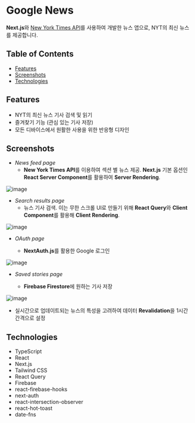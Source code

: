 # Google News

**Next.js**와 [New York Times API](https://developer.nytimes.com)를 사용하여 개발한 뉴스 앱으로, NYT의 최신 뉴스를 제공합니다.

## Table of Contents

- [Features](#features)
- [Screenshots](#screenshots)
- [Technologies](#technologies)

## Features

- NYT의 최신 뉴스 기사 검색 및 읽기
- 즐겨찾기 기능 (관심 있는 기사 저장)
- 모든 디바이스에서 원활한 사용을 위한 반응형 디자인

## Screenshots

- _News feed page_
  - **New York Times API**를 이용하여 섹션 별 뉴스 제공. **Next.js** 기본 옵션인 **React Server Component**를 활용하여 **Server Rendering**.

![image](https://github.com/Valentin1495/Google-News/assets/69514169/e7db1023-efa5-4a8b-bf51-acc8f0fcf281)

- _Search results page_
  - 뉴스 기사 검색. 이는 무한 스크롤 UI로 만들기 위해 **React Query**와 **Client Component**를 활용해 **Client Rendering**.

![image](https://github.com/Valentin1495/Google-News/assets/69514169/6b271d5e-f2d0-4e52-b298-7e348e187b34)

- _OAuth page_

  - **NextAuth.js**를 활용한 Google 로그인

![image](https://github.com/Valentin1495/Google-News/assets/69514169/6d451627-b4a4-483f-85b0-6dbcf2eb2f97)

- _Saved stories page_

  - **Firebase Firestore**에 원하는 기사 저장

![image](https://github.com/Valentin1495/Google-News/assets/69514169/d2e16f06-dbea-46f7-ac1f-a9e0a6c4ae1b)

- 실시간으로 업데이트되는 뉴스의 특성을 고려하여 데이터 **Revalidation**을 1시간 간격으로 설정

## Technologies

- TypeScript
- React
- Next.js
- Tailwind CSS
- React Query
- Firebase
- react-firebase-hooks
- next-auth
- react-intersection-observer
- react-hot-toast
- date-fns
